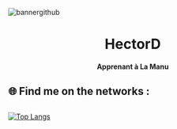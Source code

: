 ![bannergithub](https://user-images.githubusercontent.com/94568519/221982507-fbcde936-47a1-47e2-9c4c-97fc55fcb7be.png)


<h1 align="center">HectorD</h1>
<h4 align="center">Apprenant à La Manu</h4>

## 🌐 Find me on the networks :


## 

[![Top Langs](https://github-readme-stats.vercel.app/api/top-langs/?username=yushi1007&layout=compact)](https://github.com/HectorDeal)
